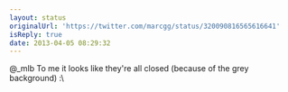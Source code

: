 ```yaml
---
layout: status
originalUrl: 'https://twitter.com/marcgg/status/320090816565616641'
isReply: true
date: 2013-04-05 08:29:32
---
```


@_mlb To me it looks like they're all closed (because of the grey background) :\
